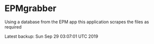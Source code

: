 # EPMgrabber
Using a database from the EPM app this application scrapes the files as required


Latest backup: Sun Sep 29 03:07:01 UTC 2019
